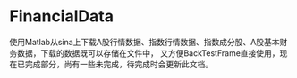 # FinancialData
使用Matlab从sina上下载A股行情数据、指数行情数据、指数成分股、A股基本财务数据，下载的数据既可以存储在文件中，
又方便BackTestFrame直接使用，现在已完成部分，尚有一些未完成，待完成时会更新此文档。
